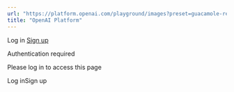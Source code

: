 ```yaml
---
url: "https://platform.openai.com/playground/images?preset=guacamole-recipe"
title: "OpenAI Platform"
---
```


Log in [Sign up](https://platform.openai.com/signup)

Authentication required

Please log in to access this page

Log inSign up
